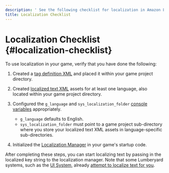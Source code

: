 ```yaml
---
description: ' See the following checklist for localization in Amazon Lumberyard. '
title: Localization Checklist
---
```

# Localization Checklist {#localization-checklist}

To use localization in your game, verify that you have done the following:

1. Created a [tag definition XML](/docs/userguide/localization/intro#localization-configuring-tagxml) and placed it within your game project directory\.

1. Created [localized text XML](/docs/userguide/localization/intro#localization-configuring-localizedxml) assets for at least one language, also located within your game project directory\.

1. Configured the `g_language` and `sys_localization_folder` [console variables](/docs/userguide/localization/initialization#localization-initialization-cvars) appropriately\.
   + `g_language` defaults to English\.
   + `sys_localization_folder` must point to a game project sub\-directory where you store your localized text XML assets in language\-specific sub\-directories\.

1. Initialized the [Localization Manager](/docs/userguide/localization/initialization#localization-initialization-manager) in your game's startup code\.

After completing these steps, you can start localizing text by passing in the localized key string to the localization manager\. Note that some Lumberyard systems, such as the [UI System](/docs/userguide/localization/ui.md), already [attempt to localize text for you](/docs/userguide/localization/initialization#localization-initialization-text)\.